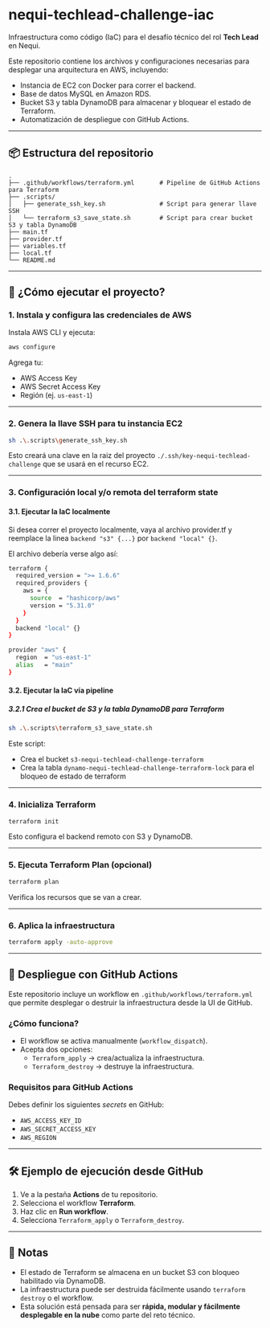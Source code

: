 # nequi-techlead-challenge-iac

Infraestructura como código (IaC) para el desafío técnico del rol **Tech Lead** en Nequi.

Este repositorio contiene los archivos y configuraciones necesarias para desplegar una arquitectura en AWS, incluyendo:

- Instancia de EC2 con Docker para correr el backend.
- Base de datos MySQL en Amazon RDS.
- Bucket S3 y tabla DynamoDB para almacenar y bloquear el estado de Terraform.
- Automatización de despliegue con GitHub Actions.

---

## 📦 Estructura del repositorio

```
.
├── .github/workflows/terraform.yml       # Pipeline de GitHub Actions para Terraform
├── .scripts/
│   ├── generate_ssh_key.sh               # Script para generar llave SSH
│   └── terraform_s3_save_state.sh        # Script para crear bucket S3 y tabla DynamoDB
├── main.tf
├── provider.tf
├── variables.tf
├── local.tf
└── README.md
```

---

## 🚀 ¿Cómo ejecutar el proyecto?

### 1. Instala y configura las credenciales de AWS

Instala AWS CLI y ejecuta:

```bash
aws configure
```

Agrega tu:
- AWS Access Key
- AWS Secret Access Key
- Región (ej. `us-east-1`)

---

### 2. Genera la llave SSH para tu instancia EC2

```bash
sh .\.scripts\generate_ssh_key.sh  
```

Esto creará una clave en la raiz del proyecto `./.ssh/key-nequi-techlead-challenge` que se usará en el recurso EC2.

---

### 3. Configuración local y/o remota del terraform state

#### 3.1. Ejecutar la IaC localmente

Si desea correr el proyecto localmente, vaya al archivo provider.tf y reemplace la linea `backend "s3" {...}` por `backend "local" {}`.

El archivo debería verse algo así:

```bash
terraform {
  required_version = ">= 1.6.6"
  required_providers {
    aws = {
      source  = "hashicorp/aws"
      version = "5.31.0"
    }
  }
  backend "local" {}
}

provider "aws" {
  region  = "us-east-1"
  alias   = "main"
}
```

#### 3.2. Ejecutar la IaC vía pipeline

##### 3.2.1 Crea el bucket de S3 y la tabla DynamoDB para Terraform

```bash
sh .\.scripts\terraform_s3_save_state.sh
```

Este script:
- Crea el bucket `s3-nequi-techlead-challenge-terraform`
- Crea la tabla `dynamo-nequi-techlead-challenge-terraform-lock` para el bloqueo de estado de terraform

---

### 4. Inicializa Terraform

```bash
terraform init
```

Esto configura el backend remoto con S3 y DynamoDB.

---

### 5. Ejecuta Terraform Plan (opcional)

```bash
terraform plan
```

Verifica los recursos que se van a crear.

---

### 6. Aplica la infraestructura

```bash
terraform apply -auto-approve
```

---

## 🤖 Despliegue con GitHub Actions

Este repositorio incluye un workflow en `.github/workflows/terraform.yml` que permite desplegar o destruir la infraestructura desde la UI de GitHub.

### ¿Cómo funciona?

- El workflow se activa manualmente (`workflow_dispatch`).
- Acepta dos opciones:
  - `Terraform_apply` → crea/actualiza la infraestructura.
  - `Terraform_destroy` → destruye la infraestructura.

### Requisitos para GitHub Actions

Debes definir los siguientes *secrets* en GitHub:

- `AWS_ACCESS_KEY_ID`
- `AWS_SECRET_ACCESS_KEY`
- `AWS_REGION`

---

## 🛠️ Ejemplo de ejecución desde GitHub

1. Ve a la pestaña **Actions** de tu repositorio.
2. Selecciona el workflow **Terraform**.
3. Haz clic en **Run workflow**.
4. Selecciona `Terraform_apply` o `Terraform_destroy`.

---

## 📌 Notas

- El estado de Terraform se almacena en un bucket S3 con bloqueo habilitado vía DynamoDB.
- La infraestructura puede ser destruida fácilmente usando `terraform destroy` o el workflow.
- Esta solución está pensada para ser **rápida, modular y fácilmente desplegable en la nube** como parte del reto técnico.
